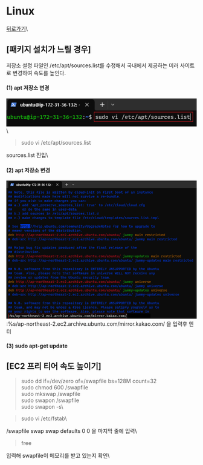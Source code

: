 # Linux

[뒤로가기](../../)\


## \[패키지 설치가 느릴 경우]

저장소 설정 파일인 /etc/apt/sources.list를 수정해서 국내에서 제공하는 미러 사이트로 변경하여 속도를 높인다.

#### (1) apt 저장소 변경 

![img](../Img/mirror1.png)\


> sudo vi /etc/apt/sources.list

sources.list 진입\


#### (2) apt 저장소 변경 

![img](../Img/mirror2.png)\
:%s/ap-northeast-2.ec2.archive.ubuntu.com/mirror.kakao.com/ 을 입력후 엔터

#### (3) sudo apt-get update  

## \[EC2 프리 티어 속도 높이기]

> sudo dd if=/dev/zero of=/swapfile bs=128M count=32\
> sudo chmod 600 /swapfile\
> sudo mkswap /swapfile\
> sudo swapon /swapfile\
> sudo swapon -s\
>

> sudo vi /etc/fstab\
>

/swapfile swap swap defaults 0 0 을 마지막 줄에 입력\


> free

입력해 swapfile이 메모리를 받고 있는지 확인\
